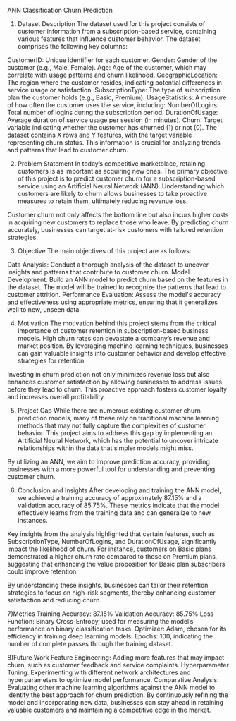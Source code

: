 ANN Classification Churn Prediction
1) Dataset Description
The dataset used for this project consists of customer information from a subscription-based service, containing various features that influence customer behavior. The dataset comprises the following key columns:

CustomerID: Unique identifier for each customer.
Gender: Gender of the customer (e.g., Male, Female).
Age: Age of the customer, which may correlate with usage patterns and churn likelihood.
GeographicLocation: The region where the customer resides, indicating potential differences in service usage or satisfaction.
SubscriptionType: The type of subscription plan the customer holds (e.g., Basic, Premium).
UsageStatistics: A measure of how often the customer uses the service, including:
NumberOfLogins: Total number of logins during the subscription period.
DurationOfUsage: Average duration of service usage per session (in minutes).
Churn: Target variable indicating whether the customer has churned (1) or not (0).
The dataset contains X rows and Y features, with the target variable representing churn status. This information is crucial for analyzing trends and patterns that lead to customer churn.

2) Problem Statement
In today’s competitive marketplace, retaining customers is as important as acquiring new ones. The primary objective of this project is to predict customer churn for a subscription-based service using an Artificial Neural Network (ANN). Understanding which customers are likely to churn allows businesses to take proactive measures to retain them, ultimately reducing revenue loss.

Customer churn not only affects the bottom line but also incurs higher costs in acquiring new customers to replace those who leave. By predicting churn accurately, businesses can target at-risk customers with tailored retention strategies.

3) Objective
The main objectives of this project are as follows:

Data Analysis: Conduct a thorough analysis of the dataset to uncover insights and patterns that contribute to customer churn.
Model Development: Build an ANN model to predict churn based on the features in the dataset. The model will be trained to recognize the patterns that lead to customer attrition.
Performance Evaluation: Assess the model's accuracy and effectiveness using appropriate metrics, ensuring that it generalizes well to new, unseen data.

4) Motivation
The motivation behind this project stems from the critical importance of customer retention in subscription-based business models. High churn rates can devastate a company’s revenue and market position. By leveraging machine learning techniques, businesses can gain valuable insights into customer behavior and develop effective strategies for retention.

Investing in churn prediction not only minimizes revenue loss but also enhances customer satisfaction by allowing businesses to address issues before they lead to churn. This proactive approach fosters customer loyalty and increases overall profitability.

5) Project Gap
While there are numerous existing customer churn prediction models, many of these rely on traditional machine learning methods that may not fully capture the complexities of customer behavior. This project aims to address this gap by implementing an Artificial Neural Network, which has the potential to uncover intricate relationships within the data that simpler models might miss.

By utilizing an ANN, we aim to improve prediction accuracy, providing businesses with a more powerful tool for understanding and preventing customer churn.

6) Conclusion and Insights
After developing and training the ANN model, we achieved a training accuracy of approximately 87.15% and a validation accuracy of 85.75%. These metrics indicate that the model effectively learns from the training data and can generalize to new instances.

Key insights from the analysis highlighted that certain features, such as SubscriptionType, NumberOfLogins, and DurationOfUsage, significantly impact the likelihood of churn. For instance, customers on Basic plans demonstrated a higher churn rate compared to those on Premium plans, suggesting that enhancing the value proposition for Basic plan subscribers could improve retention.

By understanding these insights, businesses can tailor their retention strategies to focus on high-risk segments, thereby enhancing customer satisfaction and reducing churn.

7)Metrics
Training Accuracy: 87.15%
Validation Accuracy: 85.75%
Loss Function: Binary Cross-Entropy, used for measuring the model’s performance on binary classification tasks.
Optimizer: Adam, chosen for its efficiency in training deep learning models.
Epochs: 100, indicating the number of complete passes through the training dataset.

8)Future Work
Feature Engineering: Adding more features that may impact churn, such as customer feedback and service complaints.
Hyperparameter Tuning: Experimenting with different network architectures and hyperparameters to optimize model performance.
Comparative Analysis: Evaluating other machine learning algorithms against the ANN model to identify the best approach for churn prediction.
By continuously refining the model and incorporating new data, businesses can stay ahead in retaining valuable customers and maintaining a competitive edge in the market.
